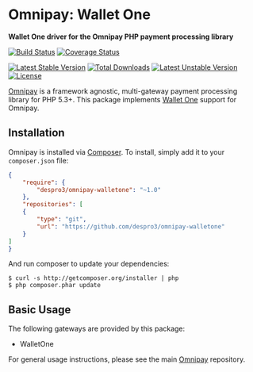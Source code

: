# Omnipay: Wallet One

**Wallet One driver for the Omnipay PHP payment processing library**

[![Build Status](https://travis-ci.org/dercoder/omnipay-walletone.svg?branch=master)](https://travis-ci.org/dercoder/omnipay-walletone)
[![Coverage Status](https://coveralls.io/repos/dercoder/omnipay-walletone/badge.svg?branch=master&service=github)](https://coveralls.io/github/dercoder/omnipay-walletone?branch=master)

[![Latest Stable Version](https://poser.pugx.org/dercoder/omnipay-walletone/v/stable.png)](https://packagist.org/packages/dercoder/omnipay-walletone)
[![Total Downloads](https://poser.pugx.org/dercoder/omnipay-walletone/downloads.png)](https://packagist.org/packages/dercoder/omnipay-walletone)
[![Latest Unstable Version](https://poser.pugx.org/dercoder/omnipay-walletone/v/unstable.png)](https://packagist.org/packages/dercoder/omnipay-walletone)
[![License](https://poser.pugx.org/dercoder/omnipay-walletone/license.png)](https://packagist.org/packages/dercoder/omnipay-walletone)

[Omnipay](https://github.com/omnipay/omnipay) is a framework agnostic, multi-gateway payment
processing library for PHP 5.3+. This package implements [Wallet One](http://www.walletone.com) support for Omnipay.

## Installation

Omnipay is installed via [Composer](http://getcomposer.org/). To install, simply add it
to your `composer.json` file:

```json
{
    "require": {
        "despro3/omnipay-walletone": "~1.0"
    },
    "repositories": [
    {
        "type": "git",
        "url": "https://github.com/despro3/omnipay-walletone"
    }
]
}
```

And run composer to update your dependencies:

    $ curl -s http://getcomposer.org/installer | php
    $ php composer.phar update

## Basic Usage

The following gateways are provided by this package:

* WalletOne

For general usage instructions, please see the main [Omnipay](https://github.com/omnipay/omnipay)
repository.
